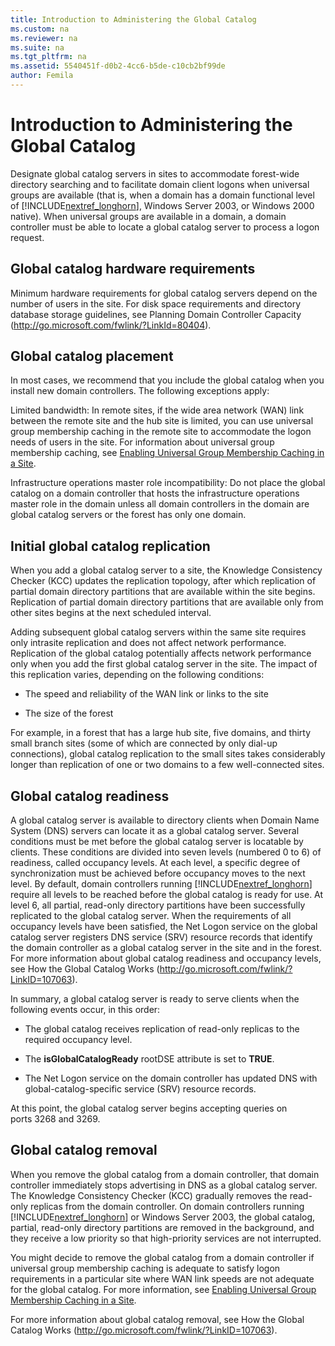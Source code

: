 ```yaml
---
title: Introduction to Administering the Global Catalog
ms.custom: na
ms.reviewer: na
ms.suite: na
ms.tgt_pltfrm: na
ms.assetid: 5540451f-d0b2-4cc6-b5de-c10cb2bf99de
author: Femila
---
```

# Introduction to Administering the Global Catalog
  Designate global catalog servers in sites to accommodate forest\-wide directory searching and to facilitate domain client logons when universal groups are available \(that is, when a domain has a domain functional level of [!INCLUDE[nextref_longhorn](../Token/nextref_longhorn_md.md)], Windows Server 2003, or Windows 2000 native\). When universal groups are available in a domain, a domain controller must be able to locate a global catalog server to process a logon request.  
  
## Global catalog hardware requirements  
 Minimum hardware requirements for global catalog servers depend on the number of users in the site. For disk space requirements and directory database storage guidelines, see Planning Domain Controller Capacity \([http:\/\/go.microsoft.com\/fwlink\/?LinkId\=80404](http://go.microsoft.com/fwlink/?LinkId=80404)\).  
  
## Global catalog placement  
 In most cases, we recommend that you include the global catalog when you install new domain controllers. The following exceptions apply:  
  
 Limited bandwidth: In remote sites, if the wide area network \(WAN\) link between the remote site and the hub site is limited, you can use universal group membership caching in the remote site to accommodate the logon needs of users in the site. For information about universal group membership caching, see [Enabling Universal Group Membership Caching in a Site](../Topic/Enabling-Universal-Group-Membership-Caching-in-a-Site.md).  
  
 Infrastructure operations master role incompatibility: Do not place the global catalog on a domain controller that hosts the infrastructure operations master role in the domain unless all domain controllers in the domain are global catalog servers or the forest has only one domain.  
  
## Initial global catalog replication  
 When you add a global catalog server to a site, the Knowledge Consistency Checker \(KCC\) updates the replication topology, after which replication of partial domain directory partitions that are available within the site begins. Replication of partial domain directory partitions that are available only from other sites begins at the next scheduled interval.  
  
 Adding subsequent global catalog servers within the same site requires only intrasite replication and does not affect network performance. Replication of the global catalog potentially affects network performance only when you add the first global catalog server in the site. The impact of this replication varies, depending on the following conditions:  
  
-   The speed and reliability of the WAN link or links to the site  
  
-   The size of the forest  
  
 For example, in a forest that has a large hub site, five domains, and thirty small branch sites \(some of which are connected by only dial\-up connections\), global catalog replication to the small sites takes considerably longer than replication of one or two domains to a few well\-connected sites.  
  
## Global catalog readiness  
 A global catalog server is available to directory clients when Domain Name System \(DNS\) servers can locate it as a global catalog server. Several conditions must be met before the global catalog server is locatable by clients. These conditions are divided into seven levels \(numbered 0 to 6\) of readiness, called occupancy levels. At each level, a specific degree of synchronization must be achieved before occupancy moves to the next level. By default, domain controllers running [!INCLUDE[nextref_longhorn](../Token/nextref_longhorn_md.md)] require all levels to be reached before the global catalog is ready for use. At level 6, all partial, read\-only directory partitions have been successfully replicated to the global catalog server. When the requirements of all occupancy levels have been satisfied, the Net Logon service on the global catalog server registers DNS service \(SRV\) resource records that identify the domain controller as a global catalog server in the site and in the forest. For more information about global catalog readiness and occupancy levels, see How the Global Catalog Works \([http:\/\/go.microsoft.com\/fwlink\/?LinkID\=107063](http://go.microsoft.com/fwlink/?LinkID=107063)\).  
  
 In summary, a global catalog server is ready to serve clients when the following events occur, in this order:  
  
-   The global catalog receives replication of read\-only replicas to the required occupancy level.  
  
-   The **isGlobalCatalogReady** rootDSE attribute is set to **TRUE**.  
  
-   The Net Logon service on the domain controller has updated DNS with global\-catalog\-specific service \(SRV\) resource records.  
  
 At this point, the global catalog server begins accepting queries on ports 3268 and 3269.  
  
## Global catalog removal  
 When you remove the global catalog from a domain controller, that domain controller immediately stops advertising in DNS as a global catalog server. The Knowledge Consistency Checker \(KCC\) gradually removes the read\-only replicas from the domain controller. On domain controllers running [!INCLUDE[nextref_longhorn](../Token/nextref_longhorn_md.md)] or Windows Server 2003, the global catalog, partial, read\-only directory partitions are removed in the background, and they receive a low priority so that high\-priority services are not interrupted.  
  
 You might decide to remove the global catalog from a domain controller if universal group membership caching is adequate to satisfy logon requirements in a particular site where WAN link speeds are not adequate for the global catalog. For more information, see [Enabling Universal Group Membership Caching in a Site](../Topic/Enabling-Universal-Group-Membership-Caching-in-a-Site.md).  
  
 For more information about global catalog removal, see How the Global Catalog Works \([http:\/\/go.microsoft.com\/fwlink\/?LinkID\=107063](http://go.microsoft.com/fwlink/?LinkID=107063)\).  
  
  